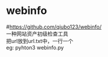 # webinfo
#https://github.com/qiubo123/webinfo/<br>
一种网站资产初级检查工具<br>
把url放到url.txt中，一行一个<br>
eg:
pyhton3 webinfo.py
